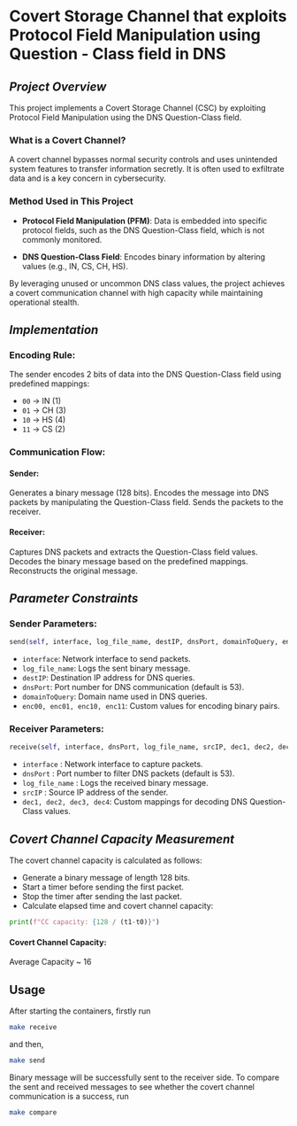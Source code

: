 #  Covert Storage Channel that exploits Protocol Field Manipulation using Question - Class field in DNS

## *Project Overview*
This project implements a Covert Storage Channel (CSC) by exploiting Protocol Field Manipulation using the DNS Question-Class field.

### What is a Covert Channel?

A covert channel bypasses normal security controls and uses unintended system features to transfer information secretly. It is often used to exfiltrate data and is a key concern in cybersecurity.

### Method Used in This Project

- **Protocol Field Manipulation (PFM)**: Data is embedded into specific protocol fields, such as the DNS Question-Class field, which is not commonly monitored.

- **DNS Question-Class Field**: Encodes binary information by altering values (e.g., IN, CS, CH, HS).

By leveraging unused or uncommon DNS class values, the project achieves a covert communication channel with high capacity while maintaining operational stealth.

## *Implementation*

### Encoding Rule:

The sender encodes 2 bits of data into the DNS Question-Class field using predefined mappings:
- `00` → IN (1)
- `01` → CH (3)
- `10` → HS (4)
- `11` → CS (2)

### Communication Flow:

#### Sender:
Generates a binary message (128 bits).
Encodes the message into DNS packets by manipulating the Question-Class field.
Sends the packets to the receiver.

#### Receiver:
Captures DNS packets and extracts the Question-Class field values.
Decodes the binary message based on the predefined mappings.
Reconstructs the original message.

## *Parameter Constraints*

### Sender Parameters:
```python
send(self, interface, log_file_name, destIP, dnsPort, domainToQuery, enc00, enc01, enc10, enc11)
```

- `interface`: Network interface to send packets.
- `log_file_name`: Logs the sent binary message.
- `destIP`: Destination IP address for DNS queries.
- `dnsPort`: Port number for DNS communication (default is 53).
- `domainToQuery`: Domain name used in DNS queries.
- `enc00, enc01, enc10, enc11`: Custom values for encoding binary pairs.


### Receiver Parameters:
```python 
receive(self, interface, dnsPort, log_file_name, srcIP, dec1, dec2, dec3, dec4)
```

- `interface`    : Network interface to capture packets.
- `dnsPort`       : Port number to filter DNS packets (default is 53).
- `log_file_name`  : Logs the received binary message.
- `srcIP`          : Source IP address of the sender.
- `dec1, dec2, dec3, dec4`: Custom mappings for decoding DNS Question-Class values.

## *Covert Channel Capacity Measurement*

The covert channel capacity is calculated as follows:

- Generate a binary message of length 128 bits.
- Start a timer before sending the first packet.
- Stop the timer after sending the last packet.
- Calculate elapsed time and covert channel capacity:

```python
print(f"CC capacity: {128 / (t1-t0)}")
```
#### Covert Channel Capacity: 
Average Capacity ~ 16

## Usage
After starting the containers, firstly run
```bash
make receive
```
and then,
```bash
make send
```
Binary message will be successfully sent to the receiver side. 
To compare the sent and received messages to see whether the covert channel communication is a success, run
```bash
make compare
```




